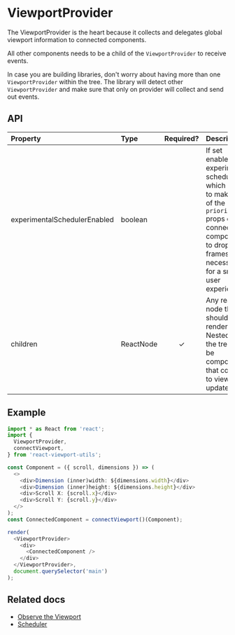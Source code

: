 # ViewportProvider

The ViewportProvider is the heart because it collects and delegates global viewport information to connected components.

All other components needs to be a child of the `ViewportProvider` to receive events.

In case you are building libraries, don't worry about having more than one `ViewportProvider` within the tree. The library will detect other `ViewportProvider` and make sure that only on provider will collect and send out events.

## API

| Property | Type | Required? | Description |
|:---|:---|:---:|:---|
| experimentalSchedulerEnabled | boolean |  | If set enables the experimental scheduler which allows to make use of the `priority` props on connected components to drop frames if necessary for a smooth user experience. |
| children | ReactNode | ✓ | Any react node that should be rendered. Nested in the tree can be components that connect to viewport updates |

## Example

``` javascript
import * as React from 'react';
import {
  ViewportProvider,
  connectViewport,
} from 'react-viewport-utils';

const Component = ({ scroll, dimensions }) => (
  <>
    <div>Dimension (inner)width: ${dimensions.width}</div>
    <div>Dimension (inner)height: ${dimensions.height}</div>
    <div>Scroll X: {scroll.x}</div>
    <div>Scroll Y: {scroll.y}</div>
  </>
);
const ConnectedComponent = connectViewport()(Component);

render(
  <ViewportProvider>
    <div>
      <ConnectedComponent />
    </div>
  </ViewportProvider>,
  document.querySelector('main')
);
```

## Related docs

* [Observe the Viewport](./ObserveViewport_connectViewport_useViewport.md)
* [Scheduler](../concepts/scheduler.md)
